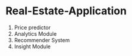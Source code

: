 # Real-Estate-Application
<ol>
  <li>Price predictor</li>
  <li>Analytics Module</li>
  <li>Recommender System</li>
  <li>Insight Module</li>
</ol>
